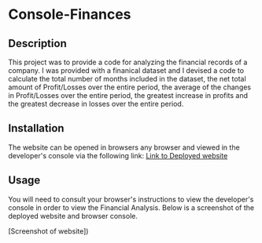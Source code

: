 # Console-Finances

## Description

This project was to provide a code for analyzing the financial records of a company. I was provided with a finanical dataset and I devised a code to calculate the total number of months included in the dataset, the net total amount of Profit/Losses over the entire period, the average of the changes in Profit/Losses over the entire period, the greatest increase in profits and the greatest decrease in losses over the entire period.

## Installation

The website can be opened in browsers any browser and viewed in the developer's console via the following link: 
[Link to Deployed website](https://jemnz.github.io/Console-Finances/)

## Usage

You will need to consult your browser's instructions to view the developer's console in order to view the Financial Analysis. Below is a screenshot of the deployed website and browser console. 

[Screenshot of website])

